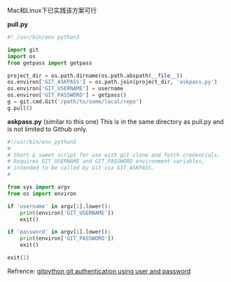 Mac和Linux下已实践该方案可行

**pull.py**
```python
#! /usr/bin/env python3

import git
import os
from getpass import getpass

project_dir = os.path.dirname(os.path.abspath(__file__))
os.environ['GIT_ASKPASS'] = os.path.join(project_dir, 'askpass.py')
os.environ['GIT_USERNAME'] = username
os.environ['GIT_PASSWORD'] = getpass()
g = git.cmd.Git('/path/to/some/local/repo')
g.pull()
```
**askpass.py** (similar to this one)
This is in the same directory as pull.py and is not limited to Github only.
```python
#!/usr/bin/env python3
#
# Short & sweet script for use with git clone and fetch credentials.
# Requires GIT_USERNAME and GIT_PASSWORD environment variables,
# intended to be called by Git via GIT_ASKPASS.
#

from sys import argv
from os import environ

if 'username' in argv[1].lower():
    print(environ['GIT_USERNAME'])
    exit()

if 'password' in argv[1].lower():
    print(environ['GIT_PASSWORD'])
    exit()

exit(1)
```




Refrence:
[gitpython git authentication using user and password](https://stackoverflow.com/questions/44784828/gitpython-git-authentication-using-user-and-password)
